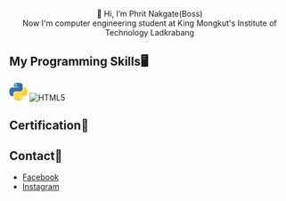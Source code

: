 <p align="center">👋 Hi, I’m Phrit Nakgate(Boss)
<br /> Now I'm computer engineering student at King Mongkut's Institute of Technology Ladkrabang
</p>

## My Programming Skills🖥️
<img src="1200px-Python-logo-notext.svg.png" alt="Python" width=32>
<img src="HTML Studies/HTML5.png" alt="HTML5" width=32>

## Certification📜

## Contact📨
- [Facebook](https://www.facebook.com/phrit.kungz.3) 
- [Instagram](https://www.instagram.com/phritkungz/)
